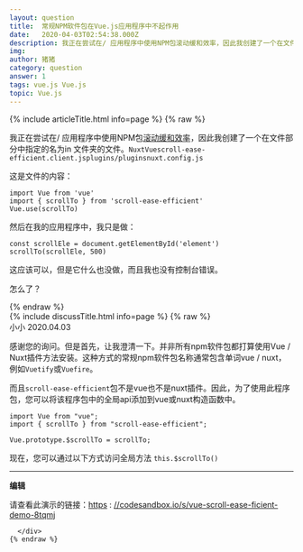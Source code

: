 ```yaml
---
layout: question
title:  常规NPM软件包在Vue.js应用程序中不起作用
date:   2020-04-03T02:54:38.000Z
description: 我正在尝试在/ 应用程序中使用NPM包滚动缓和效率，因此我创建了一个在文件部分中指定的名为in 文件夹的文件。NuxtVuescroll-ease-eff...
img: 
author: 猪猪
category: question
answer: 1
tags: vue.js Vue.js
topic: Vue.js
---
```

<div class="article-root">
  <div class="article">
    {% include articleTitle.html info=page %}
    {% raw %}
    <div class="article-content"><p><font style="vertical-align: inherit;"><font style="vertical-align: inherit;">我正在尝试</font><font style="vertical-align: inherit;">在</font><font style="vertical-align: inherit;">/ </font><font style="vertical-align: inherit;">应用程序中</font><font style="vertical-align: inherit;">使用NPM包</font></font><a href="https://www.npmjs.com/package/scroll-ease-efficient" rel="nofollow noreferrer"><font style="vertical-align: inherit;"><font style="vertical-align: inherit;">滚动缓和效率</font></font></a><font style="vertical-align: inherit;"><font style="vertical-align: inherit;">，因此我创建了一个</font><font style="vertical-align: inherit;">在</font><font style="vertical-align: inherit;">文件</font><font style="vertical-align: inherit;">部分中</font><font style="vertical-align: inherit;">指定的</font><font style="vertical-align: inherit;">名为</font><font style="vertical-align: inherit;">in </font><font style="vertical-align: inherit;">文件夹</font><font style="vertical-align: inherit;">的</font><font style="vertical-align: inherit;">文件。</font></font><code>Nuxt</code><font style="vertical-align: inherit;"></font><code>Vue</code><font style="vertical-align: inherit;"></font><code>scroll-ease-efficient.client.js</code><font style="vertical-align: inherit;"></font><code>plugins/</code><font style="vertical-align: inherit;"></font><code>plugins</code><font style="vertical-align: inherit;"></font><code>nuxt.config.js</code><font style="vertical-align: inherit;"></font></p>

<p><font style="vertical-align: inherit;"><font style="vertical-align: inherit;">这是文件的内容：</font></font></p>

<pre><code>import Vue from 'vue'<font></font>
import { scrollTo } from 'scroll-ease-efficient'<font></font>
Vue.use(scrollTo)<font></font>
</code></pre>

<p><font style="vertical-align: inherit;"><font style="vertical-align: inherit;">然后在我的应用程序中，我只是做：</font></font></p>

<pre><code>const scrollEle = document.getElementById('element')<font></font>
scrollTo(scrollEle, 500)<font></font>
</code></pre>

<p><font style="vertical-align: inherit;"><font style="vertical-align: inherit;">这应该可以，但是它什么也没做，而且我也没有控制台错误。</font></font></p>

<p><font style="vertical-align: inherit;"><font style="vertical-align: inherit;">怎么了？</font></font></p></div>
    {% endraw %}
  </div>

  <div class="discuss-wrapper">
    {% include discussTitle.html info=page %}
    {% raw %}
    <div class="discuss-item">
        <div class="discuss-parent">
          <div class="discuss-meta">
            <span class="discuss-user">小小</span>
            <span class="discuss-time">2020.04.03</span>
          </div>
          <div class="discuss-comment"><p><font style="vertical-align: inherit;"><font style="vertical-align: inherit;">感谢您的询问。</font><font style="vertical-align: inherit;">但是首先，让我澄清一下。</font><font style="vertical-align: inherit;">并非所有npm软件包都打算使用Vue / Nuxt插件方法安装。</font><font style="vertical-align: inherit;">这种方式的常规npm软件包名称通常包含单词vue / nuxt，例如</font></font><code>Vuetify</code><font style="vertical-align: inherit;"><font style="vertical-align: inherit;">或</font></font><code>Vuefire</code><font style="vertical-align: inherit;"><font style="vertical-align: inherit;">。</font></font></p>

<p><font style="vertical-align: inherit;"><font style="vertical-align: inherit;">而且</font></font><code>scroll-ease-efficient</code><font style="vertical-align: inherit;"><font style="vertical-align: inherit;">包不是vue也不是nuxt插件。</font><font style="vertical-align: inherit;">因此，为了使用此程序包，您可以将该程序包中的全局api添加到vue或nuxt构造函数中。</font></font></p>

<pre><code>import Vue from "vue";<font></font>
import { scrollTo } from "scroll-ease-efficient";<font></font>
<font></font>
Vue.prototype.$scrollTo = scrollTo;<font></font>
</code></pre>

<p><font style="vertical-align: inherit;"><font style="vertical-align: inherit;">现在，您可以通过以下方式访问全局方法 </font></font><code>this.$scrollTo()</code></p>

<hr>

<p><strong><font style="vertical-align: inherit;"><font style="vertical-align: inherit;">编辑</font></font></strong></p>

<p><font style="vertical-align: inherit;"><font style="vertical-align: inherit;">请查看此演示的链接：</font><a href="https://codesandbox.io/s/vue-scroll-ease-efficient-demo-8tqmj" rel="nofollow noreferrer"><font style="vertical-align: inherit;">https</font></a><font style="vertical-align: inherit;"> : </font></font><a href="https://codesandbox.io/s/vue-scroll-ease-efficient-demo-8tqmj" rel="nofollow noreferrer"><font style="vertical-align: inherit;"><font style="vertical-align: inherit;">//codesandbox.io/s/vue-scroll-ease-ficient-demo-8tqmj</font></font></a></p></div>
        </div>
        
      </div>
    {% endraw %}
  </div>
<div>
